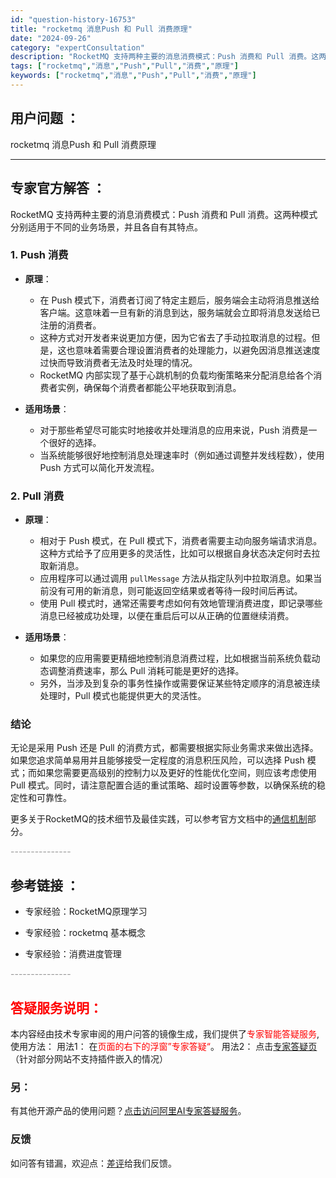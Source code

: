 ```yaml
---
id: "question-history-16753"
title: "rocketmq 消息Push 和 Pull 消费原理"
date: "2024-09-26"
category: "expertConsultation"
description: "RocketMQ 支持两种主要的消息消费模式：Push 消费和 Pull 消费。这两种模式分别适用于不同的业务场景，并且各自有其特点。### 1. Push 消费- **原理**：  - 在 Push 模式下，消费者订阅了特定主题后，服务端会主动将消息推送给客户端。这意味着一旦有新的消息到达，服务端"
tags: ["rocketmq","消息","Push","Pull","消费","原理"]
keywords: ["rocketmq","消息","Push","Pull","消费","原理"]
---
```


## 用户问题 ： 
 rocketmq 消息Push 和 Pull 消费原理  

---------------
## 专家官方解答 ：

RocketMQ 支持两种主要的消息消费模式：Push 消费和 Pull 消费。这两种模式分别适用于不同的业务场景，并且各自有其特点。

### 1. Push 消费
- **原理**：
  - 在 Push 模式下，消费者订阅了特定主题后，服务端会主动将消息推送给客户端。这意味着一旦有新的消息到达，服务端就会立即将消息发送给已注册的消费者。
  - 这种方式对开发者来说更加方便，因为它省去了手动拉取消息的过程。但是，这也意味着需要合理设置消费者的处理能力，以避免因消息推送速度过快而导致消费者无法及时处理的情况。
  - RocketMQ 内部实现了基于心跳机制的负载均衡策略来分配消息给各个消费者实例，确保每个消费者都能公平地获取到消息。
  
- **适用场景**：
  - 对于那些希望尽可能实时地接收并处理消息的应用来说，Push 消费是一个很好的选择。
  - 当系统能够很好地控制消息处理速率时（例如通过调整并发线程数），使用 Push 方式可以简化开发流程。

### 2. Pull 消费
- **原理**：
  - 相对于 Push 模式，在 Pull 模式下，消费者需要主动向服务端请求消息。这种方式给予了应用更多的灵活性，比如可以根据自身状态决定何时去拉取新消息。
  - 应用程序可以通过调用 `pullMessage` 方法从指定队列中拉取消息。如果当前没有可用的新消息，则可能返回空结果或者等待一段时间后再试。
  - 使用 Pull 模式时，通常还需要考虑如何有效地管理消费进度，即记录哪些消息已经被成功处理，以便在重启后可以从正确的位置继续消费。
  
- **适用场景**：
  - 如果您的应用需要更精细地控制消息消费过程，比如根据当前系统负载动态调整消费速率，那么 Pull 消耗可能是更好的选择。
  - 另外，当涉及到复杂的事务性操作或需要保证某些特定顺序的消息被连续处理时，Pull 模式也能提供更大的灵活性。

### 结论
无论是采用 Push 还是 Pull 的消费方式，都需要根据实际业务需求来做出选择。如果您追求简单易用并且能够接受一定程度的消息积压风险，可以选择 Push 模式；而如果您需要更高级别的控制力以及更好的性能优化空间，则应该考虑使用 Pull 模式。同时，请注意配置合适的重试策略、超时设置等参数，以确保系统的稳定性和可靠性。

更多关于RocketMQ的技术细节及最佳实践，可以参考官方文档中的[通信机制](https://rocketmq-learning.com/course/baseLearn/rocketmq_learning-framework/?spm=5176.29160081.0.0.a280608e53BACc#%E9%80%9A%E4%BF%A1%E6%9C%BA%E5%88%B6)部分。


<font color="#949494">---------------</font> 


## 参考链接 ：

* 专家经验：RocketMQ原理学习 
 
 * 专家经验：rocketmq  基本概念 
 
 * 专家经验：消费进度管理 


 <font color="#949494">---------------</font> 
 


## <font color="#FF0000">答疑服务说明：</font> 

本内容经由技术专家审阅的用户问答的镜像生成，我们提供了<font color="#FF0000">专家智能答疑服务</font>,使用方法：
用法1： 在<font color="#FF0000">页面的右下的浮窗”专家答疑“</font>。
用法2： 点击[专家答疑页](https://answer.opensource.alibaba.com/docs/intro)（针对部分网站不支持插件嵌入的情况）
### 另：


有其他开源产品的使用问题？[点击访问阿里AI专家答疑服务](https://answer.opensource.alibaba.com/docs/intro)。
### 反馈
如问答有错漏，欢迎点：[差评](https://ai.nacos.io/user/feedbackByEnhancerGradePOJOID?enhancerGradePOJOId=17293)给我们反馈。
